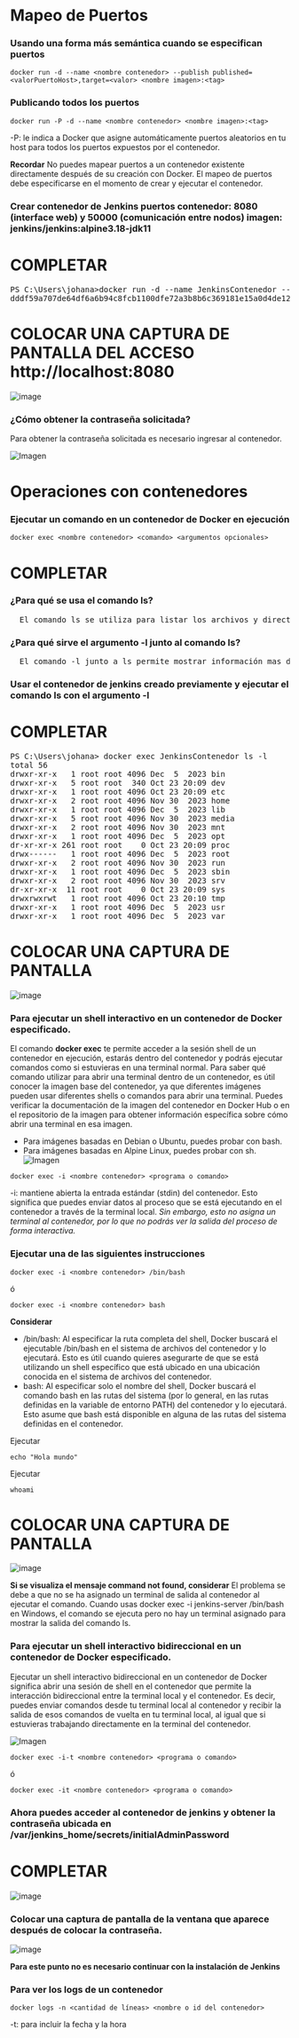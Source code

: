 # Mapeo de Puertos 
### Usando una forma más semántica cuando se especifican puertos

```
docker run -d --name <nombre contenedor> --publish published=<valorPuertoHost>,target=<valor> <nombre imagen>:<tag> 
```
### Publicando todos los puertos
```
docker run -P -d --name <nombre contenedor> <nombre imagen>:<tag> 
```

-P: le indica a Docker que asigne automáticamente puertos aleatorios en tu host para todos los puertos expuestos por el contenedor.

**Recordar**
No puedes mapear puertos a un contenedor existente directamente después de su creación con Docker. El mapeo de puertos debe especificarse en el momento de crear y ejecutar el contenedor.

### Crear contenedor de Jenkins puertos contenedor: 8080 (interface web) y 50000 (comunicación entre nodos) imagen: jenkins/jenkins:alpine3.18-jdk11
# COMPLETAR
<pre>
PS C:\Users\johana>docker run -d --name JenkinsContenedor --publish published=8080,target=8080 --publish published=50000,target=50000 jenkins/jenkins:alpine3.18-jdk11
dddf59a707de64df6a6b94c8fcb1100dfe72a3b8b6c369181e15a0d4de12e999
</pre>
  
# COLOCAR UNA CAPTURA DE PANTALLA  DEL ACCESO http://localhost:8080

![image](https://github.com/user-attachments/assets/39cb7a2f-938e-4f49-876c-0db3c099aef2)


### ¿Cómo obtener la contraseña solicitada?
Para obtener la contraseña solicitada es necesario ingresar al contenedor.

![Imagen](img/jenkins.PNG)

# Operaciones con contenedores

### Ejecutar un comando en un contenedor de Docker en ejecución
```
docker exec <nombre contenedor> <comando> <argumentos opcionales>
```
# COMPLETAR
### ¿Para qué se usa el comando ls?
<pre>
  El comando ls se utiliza para listar los archivos y directorios de un directorio especifico.
</pre>
### ¿Para qué sirve el argumento -l junto al comando ls?
<pre>
  El comando -l junto a ls permite mostrar información mas detallada sobre los archivos y directorios en ese entorno, como el tipo de archivo, tamaño del archivo, fecha y hora de modificación, nombre del archivo o directorio.
</pre>
### Usar el contenedor de jenkins creado previamente y ejecutar el comando ls con el argumento -l
# COMPLETAR
<pre>
PS C:\Users\johana> docker exec JenkinsContenedor ls -l
total 56
drwxr-xr-x   1 root root 4096 Dec  5  2023 bin
drwxr-xr-x   5 root root  340 Oct 23 20:09 dev
drwxr-xr-x   1 root root 4096 Oct 23 20:09 etc
drwxr-xr-x   2 root root 4096 Nov 30  2023 home
drwxr-xr-x   1 root root 4096 Dec  5  2023 lib
drwxr-xr-x   5 root root 4096 Nov 30  2023 media
drwxr-xr-x   2 root root 4096 Nov 30  2023 mnt
drwxr-xr-x   1 root root 4096 Dec  5  2023 opt
dr-xr-xr-x 261 root root    0 Oct 23 20:09 proc
drwx------   1 root root 4096 Dec  5  2023 root
drwxr-xr-x   2 root root 4096 Nov 30  2023 run
drwxr-xr-x   1 root root 4096 Dec  5  2023 sbin
drwxr-xr-x   2 root root 4096 Nov 30  2023 srv
dr-xr-xr-x  11 root root    0 Oct 23 20:09 sys
drwxrwxrwt   1 root root 4096 Oct 23 20:10 tmp
drwxr-xr-x   1 root root 4096 Dec  5  2023 usr
drwxr-xr-x   1 root root 4096 Dec  5  2023 var
</pre>

# COLOCAR UNA CAPTURA DE PANTALLA
![image](https://github.com/user-attachments/assets/af8c510f-4952-4193-b731-41de415a2b09)


### Para ejecutar un shell interactivo en un contenedor de Docker especificado.
El comando **docker exec** te permite acceder a la sesión shell de un contenedor en ejecución, estarás dentro del contenedor y podrás ejecutar comandos como si estuvieras en una terminal normal. 
Para saber qué comando utilizar para abrir una terminal dentro de un contenedor, es útil conocer la imagen base del contenedor, ya que diferentes imágenes pueden usar diferentes shells o comandos para abrir una terminal. Puedes verificar la documentación de la imagen del contenedor en Docker Hub o en el repositorio de la imagen para obtener información específica sobre cómo abrir una terminal en esa imagen.
- Para imágenes basadas en Debian o Ubuntu, puedes probar con bash.
- Para imágenes basadas en Alpine Linux, puedes probar con sh.
![Imagen](img/jenkins-i.PNG)
```
docker exec -i <nombre contenedor> <programa o comando>
```
-i: mantiene abierta la entrada estándar (stdin) del contenedor. Esto significa que puedes enviar datos al proceso que se está ejecutando en el contenedor a través de la terminal local. *Sin embargo, esto no asigna un terminal al contenedor, por lo que no podrás ver la salida del proceso de forma interactiva.*

### Ejecutar una de las siguientes instrucciones
```
docker exec -i <nombre contenedor> /bin/bash 
```
ó
```
docker exec -i <nombre contenedor> bash 
```
**Considerar**
- /bin/bash: Al especificar la ruta completa del shell, Docker buscará el ejecutable /bin/bash en el sistema de archivos del contenedor y lo ejecutará. Esto es útil cuando quieres asegurarte de que se está utilizando un shell específico que está ubicado en una ubicación conocida en el sistema de archivos del contenedor. 
- bash: Al especificar solo el nombre del shell, Docker buscará el comando bash en las rutas del sistema (por lo general, en las rutas definidas en la variable de entorno PATH) del contenedor y lo ejecutará. Esto asume que bash está disponible en alguna de las rutas del sistema definidas en el contenedor.

Ejecutar
```
echo "Hola mundo"
```

Ejecutar
```
whoami
```
# COLOCAR UNA CAPTURA DE PANTALLA
![image](https://github.com/user-attachments/assets/a9df997c-234c-47ad-b9aa-e91e99867f67)

**Si se visualiza el mensaje command not found, considerar**
El problema se debe a que no se ha asignado un terminal de salida al contenedor al ejecutar el comando. Cuando usas docker exec -i jenkins-server /bin/bash en Windows, el comando se ejecuta pero no hay un terminal asignado para mostrar la salida del comando ls.


### Para ejecutar un shell interactivo bidireccional en un contenedor de Docker especificado.
Ejecutar un shell interactivo bidireccional en un contenedor de Docker significa abrir una sesión de shell en el contenedor que permite la interacción bidireccional entre la terminal local y el contenedor. Es decir, puedes enviar comandos desde tu terminal local al contenedor y recibir la salida de esos comandos de vuelta en tu terminal local, al igual que si estuvieras trabajando directamente en la terminal del contenedor.

![Imagen](img/jenkins-it.PNG)
```
docker exec -i-t <nombre contenedor> <programa o comando>
```
ó
```
docker exec -it <nombre contenedor> <programa o comando>
```

### Ahora puedes acceder al contenedor de jenkins y obtener la contraseña ubicada en /var/jenkins_home/secrets/initialAdminPassword

# COMPLETAR
![image](https://github.com/user-attachments/assets/96d59e5c-75f1-4fc4-bc5b-0a59d6c2c561)

### Colocar una captura de pantalla de la ventana que aparece después de colocar la contraseña.

![image](https://github.com/user-attachments/assets/4d5424a4-fae1-444b-b8f5-aedd81d40d55)


**Para este punto no es necesario continuar con la instalación de Jenkins**


### Para ver los logs de un contenedor

```
docker logs -n <cantidad de líneas> <nombre o id del contenedor> 
```
-t: para incluir la fecha y la hora





